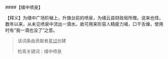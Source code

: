 ####【缙中喷泉】

【释义】为缙中广场阶梯上，升旗台前的喷泉，为缙云县财政局所赠。说来也怪，数年以来，从未见喷泉中流出一滴水。故可用来形容人精疲力竭，口干舌燥，使用时有“我一滴也没了”之意。

> 该词条由贡献者<u>星过</u>创建
>
> 检索关键词：缙中喷泉